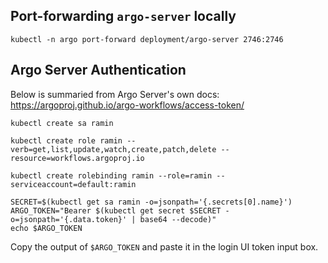 ## Port-forwarding `argo-server` locally
```
kubectl -n argo port-forward deployment/argo-server 2746:2746
```

## Argo Server Authentication
Below is summaried from Argo Server's own docs: https://argoproj.github.io/argo-workflows/access-token/

```
kubectl create sa ramin
```

```
kubectl create role ramin --verb=get,list,update,watch,create,patch,delete --resource=workflows.argoproj.io
```

```
kubectl create rolebinding ramin --role=ramin --serviceaccount=default:ramin
```

```
SECRET=$(kubectl get sa ramin -o=jsonpath='{.secrets[0].name}')
ARGO_TOKEN="Bearer $(kubectl get secret $SECRET -o=jsonpath='{.data.token}' | base64 --decode)"
echo $ARGO_TOKEN
```

Copy the output of `$ARGO_TOKEN` and paste it in the login UI token input box.
